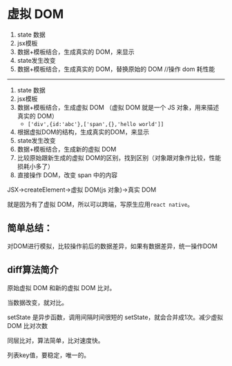 # 虚拟 DOM

1. state 数据
2. jsx模板
3. 数据+模板结合，生成真实的 DOM，来显示
4. state发生改变
5. 数据+模板结合，生成真实的 DOM，替换原始的 DOM //操作 dom 耗性能

---

1. state 数据
2. jsx模板
3. 数据+模板结合，生成虚拟 DOM （虚拟 DOM 就是一个 JS 对象，用来描述真实的 DOM）
    - `['div',{id:'abc'},['span',{},'hello world']]`
4. 根据虚拟DOM的结构，生成真实的DOM，来显示
5. state发生改变
6. 数据+模板结合，生成新的虚拟 DOM
7. 比较原始跟新生成的虚拟 DOM的区别，找到区别（对象跟对象作比较，性能损耗小多了）
8. 直接操作 DOM，改变 span 中的内容

JSX->createElement->虚拟 DOM(js 对象)->真实 DOM

就是因为有了虚拟 DOM，所以可以跨端，写原生应用`react native`。

## 简单总结：

对DOM进行模拟，比较操作前后的数据差异，如果有数据差异，统一操作DOM

## diff算法简介

原始虚拟 DOM 和新的虚拟 DOM 比对。

当数据改变，就对比。

setState 是异步函数，调用间隔时间很短的 setState，就会合并成1次。减少虚拟 DOM 比对次数

同层比对，算法简单，比对速度快。

列表key值，要稳定，唯一的。